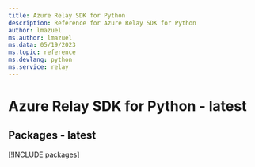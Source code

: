 ```yaml
---
title: Azure Relay SDK for Python
description: Reference for Azure Relay SDK for Python
author: lmazuel
ms.author: lmazuel
ms.data: 05/19/2023
ms.topic: reference
ms.devlang: python
ms.service: relay
---
```

# Azure Relay SDK for Python - latest
## Packages - latest
[!INCLUDE [packages](relay-index.md)]